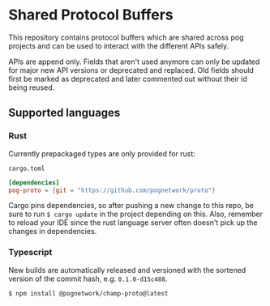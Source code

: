 # Shared Protocol Buffers

This repository contains protocol buffers which are shared across pog projects and can be used to interact with the different APIs safely.

APIs are append only. Fields that aren't used anymore can only be updated for major new API versions or deprecated and replaced. Old fields should first be marked as deprecated and later commented out without their id being reused.

## Supported languages

### Rust

Currently prepackaged types are only provided for rust:

`cargo.toml`

```toml
[dependencies]
pog-proto = {git = "https://github.com/pognetwork/proto"}
```

Cargo pins dependencies, so after pushing a new change to this repo, be sure to run `$ cargo update` in the project depending on this. Also, remember to reload your IDE since the rust language server often doesn't pick up the changes in dependencies.

### Typescript

New builds are automatically released and versioned with the sortened version of the commit hash, e.g. `0.1.0-d15c488`.

`$ npm install @pognetwork/champ-proto@latest`

